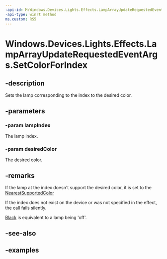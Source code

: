 ```yaml
---
-api-id: M:Windows.Devices.Lights.Effects.LampArrayUpdateRequestedEventArgs.SetColorForIndex(System.Int32,Windows.UI.Color)
-api-type: winrt method
ms.custom: RS5
---
```


<!-- Method syntax.
public void LampArrayUpdateRequestedEventArgs.SetColorForIndex(Int32 lampIndex, Color desiredColor)
-->

# Windows.Devices.Lights.Effects.LampArrayUpdateRequestedEventArgs.SetColorForIndex

## -description
Sets the lamp corresponding to the index to the desired color.

## -parameters
### -param lampIndex
The lamp index.

### -param desiredColor
The desired color.

## -remarks
If the lamp at the index doesn't support the desired color, it is set to the [NearestSupportedColor](lampinfo_getnearestsupportedcolor_1689565521.md)

If the index does not exist on the device or was not specified in the effect, the call fails silently.

[Black](../windows.ui/colors_black.md) is equivalent to a lamp being 'off'.

## -see-also

## -examples

